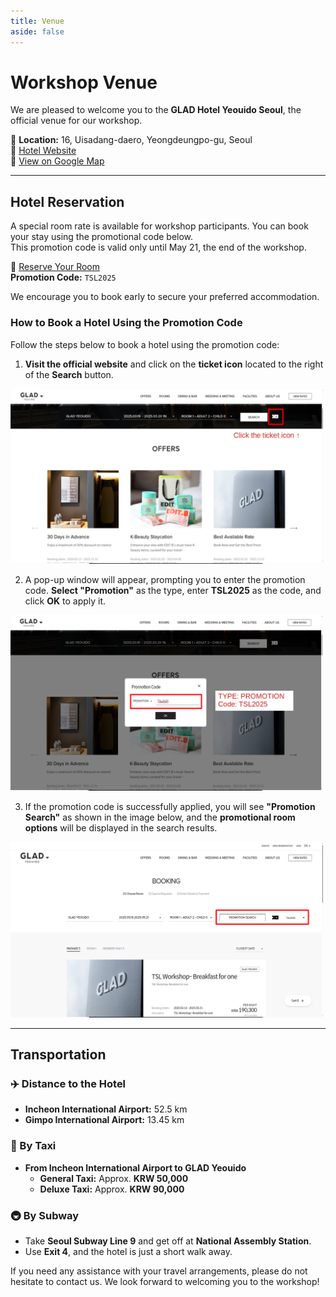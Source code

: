 ```yaml
---
title: Venue
aside: false
---
```



# Workshop Venue  

We are pleased to welcome you to the **GLAD Hotel Yeouido Seoul**, the official venue for our workshop.  

📍 **Location:** 16, Uisadang-daero, Yeongdeungpo-gu, Seoul  
🔗 [Hotel Website](https://www.glad-hotels.com/yeouido/index.do?locale=en)  
📍 [View on Google Map](https://maps.app.goo.gl/YHT8KQnnpna6hvMw5)  

---

## Hotel Reservation  

A special room rate is available for workshop participants. You can book your stay using the promotional code below.  
This promotion code is valid only until May 21, the end of the workshop.

🔗 [Reserve Your Room](https://www.glad-hotels.com/yeouido/index.do)  
**Promotion Code:** `TSL2025`  

We encourage you to book early to secure your preferred accommodation.  


### How to Book a Hotel Using the Promotion Code

Follow the steps below to book a hotel using the promotion code:

1. **Visit the official website** and click on the **ticket icon** located to the right of the **Search** button.   
<!-- ![Step 1: Visit Website](reservation1.png) -->

<img src="/assets/reservation1.png" alt="Step 1: Visit Website" width="500">


2. A pop-up window will appear, prompting you to enter the promotion code.  **Select "Promotion"** as the type, enter **TSL2025** as the code, and click **OK** to apply it.  
<!-- ![Step 2: Enter Promotion Code](reservation2.png) -->

<img src="/assets/reservation2.png" alt="Step 2: Enter Promotion Code" width="500">


3. If the promotion code is successfully applied, you will see **"Promotion Search"** as shown in the image below, and the **promotional room options** will be displayed in the search results.
<!-- ![Step 3: Promotion Applied](reservation3.png) -->

<img src="/assets/reservation3.png" alt="Step 3: Promotion Applied" width="500">



---

## Transportation  


### ✈️ Distance to the Hotel  
- **Incheon International Airport:** 52.5 km  
- **Gimpo International Airport:** 13.45 km  

### 🚕 By Taxi  
- **From Incheon International Airport to GLAD Yeouido**  
  - **General Taxi:** Approx. **KRW 50,000**  
  - **Deluxe Taxi:** Approx. **KRW 90,000**  

### 🚇 By Subway  
- Take **Seoul Subway Line 9** and get off at **National Assembly Station**.  
- Use **Exit 4**, and the hotel is just a short walk away.  

If you need any assistance with your travel arrangements, please do not hesitate to contact us. We look forward to welcoming you to the workshop!  
